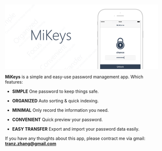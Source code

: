 
![preview_image](./assets/image/preview_github.png)

**MiKeys** is a simple and easy-use password management app. Which features:

- **SIMPLE** One password to keep things safe.

- **ORGANIZED** Auto sorting & quick indexing.

- **MINIMAL**  Only record the information you need.

- **CONVENIENT** Quick preview your password.

- **EASY TRANSFER** Export and import your password data easily.

If you have any thoughts about this app, please contract me via gmail: **tranz.zhang@gmail.com**
